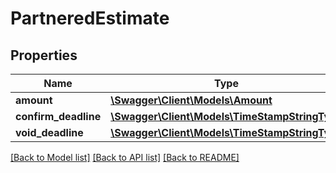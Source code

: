 # PartneredEstimate

## Properties

Name | Type | Description | Notes
------------ | ------------- | ------------- | -------------
**amount** | [**\Swagger\Client\Models\Amount**](Amount.md) |  |
**confirm_deadline** | [**\Swagger\Client\Models\TimeStampStringType**](TimeStampStringType.md) |  | [optional]
**void_deadline** | [**\Swagger\Client\Models\TimeStampStringType**](TimeStampStringType.md) |  | [optional]

[[Back to Model list]](../../README.md#documentation-for-models) [[Back to API list]](../../README.md#documentation-for-api-endpoints) [[Back to README]](../../README.md)

